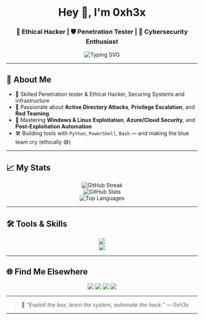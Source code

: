 <!-- Profile README -->

<h1 align="center">Hey 👋, I'm 0xh3x</h1>
<h3 align="center">🔐 Ethical Hacker | 🛡️ Penetration Tester | 🚀 Cybersecurity Enthusiast</h3>

<p align="center">
  <img src="https://readme-typing-svg.demolab.com/?lines=Red+Teamer+in+Progress;Breaking+Boxes+%F0%9F%92%94;Always+Learning+New+Exploits;TryHackMe+Top+Ranker&center=true&width=500&height=45" alt="Typing SVG" />
</p>

---

## 🧠 About Me

- 💼 Skilled Penetration tester & Ethical Hacker, Securing Systems and infrastructure
- 🧪 Passionate about **Active Directory Attacks**, **Privilege Escalation**, and **Red Teaming**
- 🎯 Mastering **Windows & Linux Exploitation**, **Azure/Cloud Security**, and **Post-Exploitation Automation**
- 🛠️ Building tools with `Python`, `PowerShell`, `Bash` — and making the blue team cry (ethically 😅)

---

## 📈 My Stats

<p align="center">
  <img src="https://github-readme-streak-stats.herokuapp.com?user=0xh3x0x&theme=tokyonight" alt="GitHub Streak" />
  <br>
  <img src="https://github-readme-stats.vercel.app/api?username=0xh3x0x&show_icons=true&theme=tokyonight" alt="GitHub Stats" />
  <br>
  <img src="https://github-readme-stats.vercel.app/api/top-langs/?username=0xh3x0x&layout=compact&theme=tokyonight" alt="Top Languages" />
</p>

---

## 🛠️ Tools & Skills

<p align="center">
  <img src="https://skillicons.dev/icons?i=python,bash,powershell,linux,windows,azure,git,github" />
  <br/>
  <img src="https://skillicons.dev/icons?i=dotnet,angular,postgresql,mysql" />
</p>

---


## 🌐 Find Me Elsewhere

<p align="center">
  <a href="https://linkedin.com/in/kamlesh-kathiriya"><img src="https://img.shields.io/badge/LinkedIn-0xh3x-blue?style=flat&logo=linkedin"></a>
  <a href="https://tryhackme.com/p/Kamlesh.Kathiriy"><img src="https://img.shields.io/badge/TryHackMe-Top%20Ranker-red?style=flat&logo=tryhackme"></a>
  <a href="https://app.hackthebox.com/profile/1441673"><img src="https://img.shields.io/badge/HackTheBox-Elite-green?style=flat&logo=hackthebox"></a>
  <a href="mailto:0xh3x@protonmail.com"><img src="https://img.shields.io/badge/Email-0xh3x%40protonmail.com-purple?style=flat&logo=protonmail"></a>
</p>

---

> 💬 *“Exploit the box, learn the system, automate the hack.”* — 0xh3x

---
